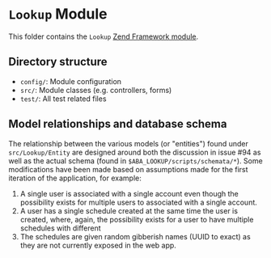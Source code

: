 `Lookup` Module
===============

This folder contains the `Lookup` [Zend Framework module](http://framework.zend.com/manual/2.3/en/user-guide/modules.html).

Directory structure
-------------------

- `config/`: Module configuration
- `src/`: Module classes (e.g. controllers, forms)
- `test/`: All test related files

Model relationships and database schema
---------------------------------------

The relationship between the various models (or "entities") found under `src/Lookup/Entity` are designed around both the discussion in issue #94 as well as the actual schema (found in `$ABA_LOOKUP/scripts/schemata/*`). Some modifications have been made based on assumptions made for the first iteration of the application, for example:

1. A single user is associated with a single account even though the possibility exists for multiple users to associated with a single account.
2. A user has a single schedule created at the same time the user is created, where, again, the possibility exists for a user to have multiple schedules with different
3. The schedules are given random gibberish names (UUID to exact) as they are not currently exposed in the web app.
